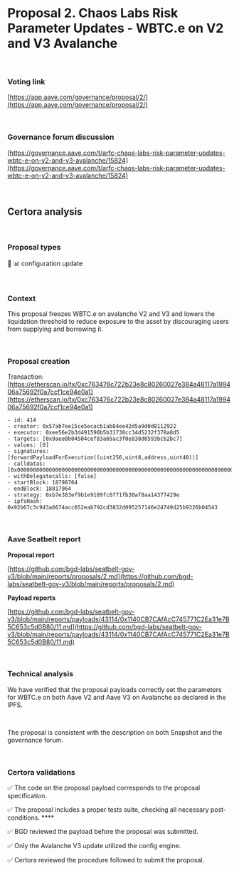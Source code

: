 # Proposal 2. Chaos Labs Risk Parameter Updates - WBTC.e on V2 and V3 Avalanche

<br>

### Voting link

[https://app.aave.com/governance/proposal/2/](https://app.aave.com/governance/proposal/2/)

<br>

### Governance forum discussion

[https://governance.aave.com/t/arfc-chaos-labs-risk-parameter-updates-wbtc-e-on-v2-and-v3-avalanche/15824](https://governance.aave.com/t/arfc-chaos-labs-risk-parameter-updates-wbtc-e-on-v2-and-v3-avalanche/15824)

<br>

## Certora analysis

<br>

### Proposal types

:wrench: :bar_chart: configuration update

<br>

### Context

This proposal freezes WBTC.e on avalanche V2 and V3 and lowers the liquidation threshold to reduce exposure to the asset by discouraging users from supplying and borrowing it. 


<br>

### Proposal creation

Transaction: [https://etherscan.io/tx/0xc763476c722b23e8c80260027e384a48117a199406a75692f0a7ccf1ce94e0a1](https://etherscan.io/tx/0xc763476c722b23e8c80260027e384a48117a199406a75692f0a7ccf1ce94e0a1)

```
- id: 414
- creator: 0x57ab7ee15ce5ecacb1ab84ee42d5a9d0d8112922
- executor: 0xee56e2b3d491590b5b31738cc34d5232f378a8d5
- targets: [0x9aee0b04504cef83a65ac3f0e838d0593bcb2bc7]
- values: [0]
- signatures: [forwardPayloadForExecution((uint256,uint8,address,uint40))]
- calldatas: [0x00000000000000000000000000000000000000000000000000000000000000890000000000000000000000000000000000000000000000000000000000000001000000000000000000000000401b5d0294e23637c18fcc38b1bca814cda2637c0000000000000000000000000000000000000000000000000000000000000016]
- withDelegatecalls: [false]
- startBlock: 18798764
- endBlock: 18817964
- strategy: 0xb7e383ef9b1e9189fc0f71fb30af8aa14377429e
- ipfsHash: 0x92b67c3c943a6674acc652eab792cd3832d095257146e24749d25b9326b04543
```

<br>

### Aave Seatbelt report

**Proposal report**

[https://github.com/bgd-labs/seatbelt-gov-v3/blob/main/reports/proposals/2.md](https://github.com/bgd-labs/seatbelt-gov-v3/blob/main/reports/proposals/2.md)

**Payload reports**

[https://github.com/bgd-labs/seatbelt-gov-v3/blob/main/reports/payloads/43114/0x1140CB7CAfAcC745771C2Ea31e7B5C653c5d0B80/11.md](https://github.com/bgd-labs/seatbelt-gov-v3/blob/main/reports/payloads/43114/0x1140CB7CAfAcC745771C2Ea31e7B5C653c5d0B80/11.md)


<br>

### Technical analysis

We have verified that the proposal payloads correctly set the parameters for WBTC.e	on both Aave V2 and Aave V3 on Avalanche as declared in the IPFS.

<br>

The proposal is consistent with the description on both Snapshot and the governance forum.

<br>

### Certora validations

:white_check_mark: The code on the proposal payload corresponds to the proposal specification.

:white_check_mark: The proposal includes a proper tests suite, checking all necessary post-conditions. ****

:white_check_mark: BGD reviewed the payload before the proposal was submitted.

:white_check_mark: Only the Avalanche V3 update utilized the config engine.

:white_check_mark: Certora reviewed the procedure followed to submit the proposal.
